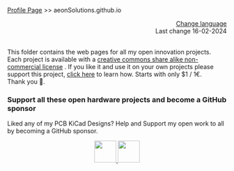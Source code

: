 [Profile Page](https://github.com/aeonSolutions)  >> aeonSolutions.github.io

<div align="right">
 <a href="https://github-com.translate.goog/aeonSolutions/aeonSolutions.github.io?_x_tr_sl=en&_x_tr_tl=nl&_x_tr_hl=en&_x_tr_pto=wapp">Change language</a>  <br>
Last change 16-02-2024
</div>

<br>

This folder contains the web pages for all my open innovation projects. Each project is available with a [creative commons share alike non-commercial license](https://creativecommons.org/licenses/by-nc-sa/4.0/deed.en) . If you like it and use it on your own projects please support this project, [click here](https://github.com/sponsors/aeonSolutions) to learn how. Starts with only $1 / 1€.<br> Thank you 🙏. 

### Support all these open hardware projects and become a GitHub sponsor  
Liked any of my PCB KiCad Designs? Help and Support my open work to all by becoming a GitHub sponsor.

<p align="center">
    <a href="https://github.com/aeonSolutions/PCB-Prototyping-Catalogue/blob/main/become_a_sponsor/aeonlabs-github-sponsorship-agreement.docx">
        <img height="50" src="https://github.com/aeonSolutions/PCB-Prototyping-Catalogue/blob/main/media/want_to_become_a_sponsor.png">
    </a>
    <a href="https://github.com/sponsors/aeonSolutions">
        <img height="50" src="https://github.com/aeonSolutions/PCB-Prototyping-Catalogue/blob/main/media/become_a_github_sponsor.png">
    </a>
</p>

# 
